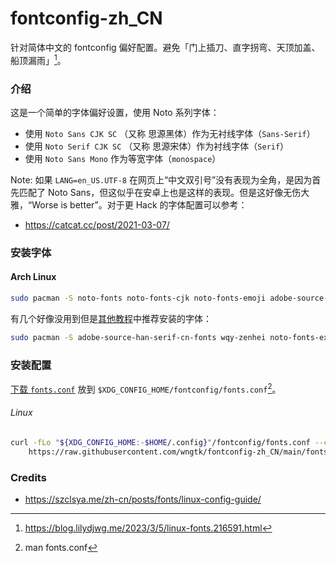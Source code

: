 # fontconfig-zh_CN

针对简体中文的 fontconfig 偏好配置。避免<span lang="ja">「门上插刀、直字拐弯、天顶加盖、船顶漏雨」</span>[^门上插刀]。

[^门上插刀]: https://blog.lilydjwg.me/2023/3/5/linux-fonts.216591.html

### 介绍

这是一个简单的字体偏好设置，使用 Noto 系列字体：

- 使用 `Noto Sans CJK SC` （又称 思源黑体）作为无衬线字体（`Sans-Serif`）
- 使用 `Noto Serif CJK SC` （又称 思源宋体）作为衬线字体（`Serif`）
- 使用 `Noto Sans Mono` 作为等宽字体（`monospace`）

Note: 如果 `LANG=en_US.UTF-8` 在网页上“中文双引号”没有表现为全角，是因为首先匹配了 Noto Sans，但这似乎在安卓上也是这样的表现。但是这好像无伤大雅，“Worse is better”。对于更 Hack 的字体配置可以参考：

- https://catcat.cc/post/2021-03-07/

### 安装字体

#### Arch Linux
```sh
sudo pacman -S noto-fonts noto-fonts-cjk noto-fonts-emoji adobe-source-code-pro-fonts
```

有几个好像没用到但是[其他教程](https://arch.icekylin.online/guide/rookie/desktop-env-and-app.html#_6-%E5%AE%89%E8%A3%85%E5%9F%BA%E7%A1%80%E5%8A%9F%E8%83%BD%E5%8C%85)中推荐安装的字体：
```sh
sudo pacman -S adobe-source-han-serif-cn-fonts wqy-zenhei noto-fonts-extra 
```

### 安装配置

[下载 `fonts.conf`](https://raw.githubusercontent.com/wngtk/fontconfig-zh_CN/main/fonts.conf) 放到 `$XDG_CONFIG_HOME/fontconfig/fonts.conf`[^fonts.conf]。

###### Linux
```sh
curl -fLo "${XDG_CONFIG_HOME:-$HOME/.config}"/fontconfig/fonts.conf --create-dirs \
    https://raw.githubusercontent.com/wngtk/fontconfig-zh_CN/main/fonts.conf
```

[^fonts.conf]: man fonts.conf

### Credits

- https://szclsya.me/zh-cn/posts/fonts/linux-config-guide/
